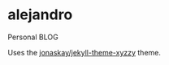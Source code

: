 # alejandro
Personal BLOG

Uses the [jonaskay/jekyll-theme-xyzzy](https://github.com/jonaskay/jekyll-theme-xyzzy) theme.
